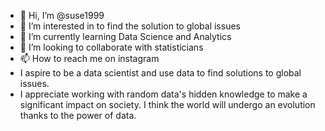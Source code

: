 - 👋 Hi, I’m @suse1999
- 👀 I’m interested in to find the solution to global issues
- 🌱 I’m currently learning Data Science and Analytics
- 💞️ I’m looking to collaborate with statisticians
- 📫 How to reach me on instagram
- I aspire to be a data scientist and use data to find solutions to global issues.
- I appreciate working with random data's hidden knowledge to make a significant impact on society. I think the world will undergo an evolution thanks to the power of data. 

 
